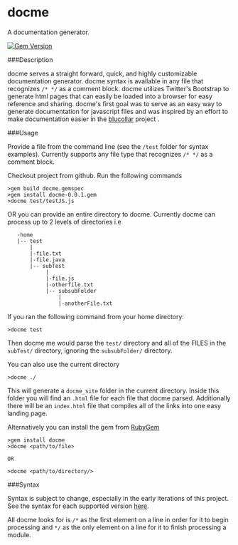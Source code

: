 docme
=====

A documentation generator.

[![Gem Version](https://badge.fury.io/rb/docme.svg)](http://badge.fury.io/rb/docme)

###Description

docme serves a straight forward, quick, and highly customizable documentation generator.  docme syntax is available in any file that recognizes `/* */` as a comment block.  docme utilizes Twitter's Bootstrap to generate html pages that can easily be loaded into a browser for easy reference and sharing.  docme's first goal was to serve as an easy way to generate documentation for javascript files and was inspired by an effort to make documentation easier in the [blucollar](https://github.com/philosowaffle/bluecollar) project .


###Usage

Provide a file from the command line (see the `/test` folder for syntax examples).  Currently supports any file type that recognizes `/* */` as a comment block.

Checkout project from github. Run the following commands

    >gem build docme.gemspec
    >gem install docme-0.0.1.gem
    >docme test/testJS.js

OR you can provide an entire directory to docme.  Currently docme can process up to 2 levels of directories i.e

       -home
       |-- test
           |
           |-file.txt
           |-file.java
           |-- subTest
                |
                |-file.js
                |-otherfile.txt
                |-- subsubFolder
                    |
                    |-anotherFile.txt

If you ran the following command from your home directory:

    >docme test

Then docme me would parse the `test/` directory and all of the FILES in the `subTest/` directory, ignoring the `subsubFolder/` directory.

You can also use the current directory

    >docme ./

This will generate a `docme_site` folder in the current directory.  Inside this folder you will find an `.html` file for each file that docme parsed.  Additionally there will be an `index.html` file that compiles all of the links into one easy landing page.

Alternatively you can install the gem from [RubyGem](https://rubygems.org/gems/docme)

    >gem install docme
    >docme <path/to/file>

    OR

    >docme <path/to/directory/>

###Syntax

Syntax is subject to change, especially in the early iterations of this project.  See the syntax for each supported version [here](https://github.com/philosowaffle/docme/wiki).

All docme looks for is `/*` as the first element on a line in order for it to begin processing and `*/` as the only element on a line for it to finish processing a module.



